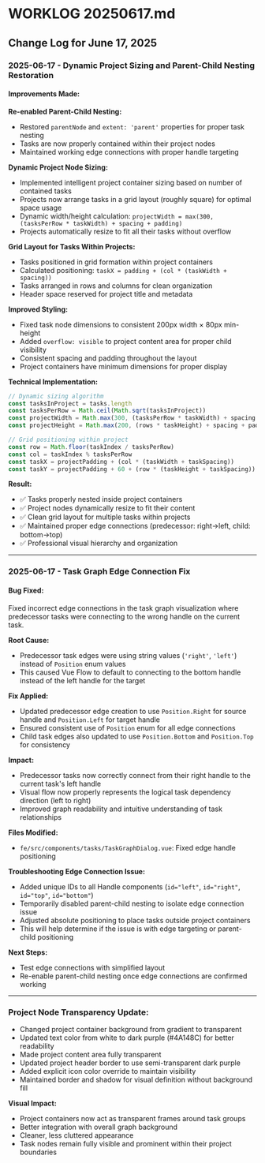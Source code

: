# WORKLOG 20250617.md

## Change Log for June 17, 2025

### 2025-06-17 - Dynamic Project Sizing and Parent-Child Nesting Restoration

#### Improvements Made:
**Re-enabled Parent-Child Nesting:**
- Restored `parentNode` and `extent: 'parent'` properties for proper task nesting
- Tasks are now properly contained within their project nodes
- Maintained working edge connections with proper handle targeting

**Dynamic Project Node Sizing:**
- Implemented intelligent project container sizing based on number of contained tasks
- Projects now arrange tasks in a grid layout (roughly square) for optimal space usage
- Dynamic width/height calculation: `projectWidth = max(300, (tasksPerRow * taskWidth) + spacing + padding)`
- Projects automatically resize to fit all their tasks without overflow

**Grid Layout for Tasks Within Projects:**
- Tasks positioned in grid formation within project containers
- Calculated positioning: `taskX = padding + (col * (taskWidth + spacing))`
- Tasks arranged in rows and columns for clean organization
- Header space reserved for project title and metadata

**Improved Styling:**
- Fixed task node dimensions to consistent 200px width × 80px min-height
- Added `overflow: visible` to project content area for proper child visibility
- Consistent spacing and padding throughout the layout
- Project containers have minimum dimensions for proper display

**Technical Implementation:**
```typescript
// Dynamic sizing algorithm
const tasksInProject = tasks.length
const tasksPerRow = Math.ceil(Math.sqrt(tasksInProject))
const projectWidth = Math.max(300, (tasksPerRow * taskWidth) + spacing + padding)
const projectHeight = Math.max(200, (rows * taskHeight) + spacing + padding + headerHeight)

// Grid positioning within project
const row = Math.floor(taskIndex / tasksPerRow)
const col = taskIndex % tasksPerRow
const taskX = projectPadding + (col * (taskWidth + taskSpacing))
const taskY = projectPadding + 60 + (row * (taskHeight + taskSpacing))
```

**Result:**
- ✅ Tasks properly nested inside project containers
- ✅ Project nodes dynamically resize to fit their content
- ✅ Clean grid layout for multiple tasks within projects
- ✅ Maintained proper edge connections (predecessor: right→left, child: bottom→top)
- ✅ Professional visual hierarchy and organization

---

### 2025-06-17 - Task Graph Edge Connection Fix

#### Bug Fixed:
Fixed incorrect edge connections in the task graph visualization where predecessor tasks were connecting to the wrong handle on the current task.

**Root Cause:**
- Predecessor task edges were using string values (`'right'`, `'left'`) instead of `Position` enum values
- This caused Vue Flow to default to connecting to the bottom handle instead of the left handle for the target

**Fix Applied:**
- Updated predecessor edge creation to use `Position.Right` for source handle and `Position.Left` for target handle
- Ensured consistent use of `Position` enum for all edge connections
- Child task edges also updated to use `Position.Bottom` and `Position.Top` for consistency

**Impact:**
- Predecessor tasks now correctly connect from their right handle to the current task's left handle
- Visual flow now properly represents the logical task dependency direction (left to right)
- Improved graph readability and intuitive understanding of task relationships

**Files Modified:**
- `fe/src/components/tasks/TaskGraphDialog.vue`: Fixed edge handle positioning

**Troubleshooting Edge Connection Issue:**
- Added unique IDs to all Handle components (`id="left"`, `id="right"`, `id="top"`, `id="bottom"`)
- Temporarily disabled parent-child nesting to isolate edge connection issue
- Adjusted absolute positioning to place tasks outside project containers
- This will help determine if the issue is with edge targeting or parent-child positioning

**Next Steps:**
- Test edge connections with simplified layout
- Re-enable parent-child nesting once edge connections are confirmed working

---

### Project Node Transparency Update:
- Changed project container background from gradient to transparent
- Updated text color from white to dark purple (#4A148C) for better readability
- Made project content area fully transparent
- Updated project header border to use semi-transparent dark purple
- Added explicit icon color override to maintain visibility
- Maintained border and shadow for visual definition without background fill

**Visual Impact:**
- Project containers now act as transparent frames around task groups
- Better integration with overall graph background
- Cleaner, less cluttered appearance
- Task nodes remain fully visible and prominent within their project boundaries

